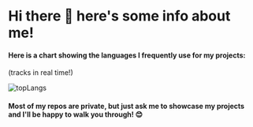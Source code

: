 # Hi there 👋 here's some info about me!

#### Here is a chart showing the languages I frequently use for my projects:

(tracks in real time!)

![topLangs](https://github-readme-stats-ochre-zeta.vercel.app/api/top-langs/?username=jtolentino1&hide_title=true&card_width=500)

#### Most of my repos are private, but just ask me to showcase my projects and I'll be happy to walk you through! 😊
